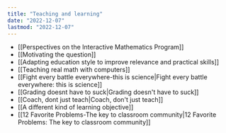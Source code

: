```yaml
---
title: "Teaching and learning"
date: "2022-12-07"
lastmod: "2022-12-07"
---
```


- [[Perspectives on the Interactive Mathematics Program]]
- [[Motivating the question]]
- [[Adapting education style to improve relevance and practical skills]]
- [[Teaching real math with computers]]
- [[Fight every battle everywhere-this is science|Fight every battle everywhere: this is science]]
- [[Grading doesnt have to suck|Grading doesn't have to suck]]
- [[Coach, dont just teach|Coach, don't just teach]]
- [[A different kind of learning objective]]
- [[12 Favorite Problems-The key to classroom community|12 Favorite Problems: The key to classroom community]]
